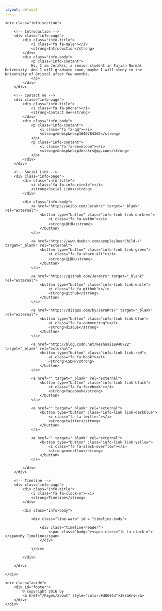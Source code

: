 ```yaml
---
layout: default
---
```

<link rel="stylesheet" href="/css/font-awesome/css/font-awesome.min.css">
<link rel="stylesheet" href="/css/timeline.css">
<script src="/js/about.js" type="text/javascript"></script>

<div class="index-content about">

	<div class="info-section">

		<!-- Introduction -->
		<div class="info-page">
			<div class="info-title">
				<i class="fa fa-male"></i>
				<strong>Introduction</strong>
			</div>
			<div class="info-body">
				<p class="info-content">
				Hi, I am JeraKrs, a senior student in Fujian Normal University. And I will graduate soon, maybe I will study in the University of Bristol after few months.
				</p>
			</div>
		</div>

		<!-- Contact me -->
		<div class="info-page">
			<div class="info-title">
				<i class="fa fa-phone"></i>
				<strong>Contact me</strong>
			</div>
			<div class="info-body">
				<p class="info-content">
					<i class="fa fa-qq"></i>
					<strong>&nbsp&nbsp1040784362</strong>
				</p>
				<p class="info-content">
					<i class="fa fa-envelope"></i>
					<strong>&nbsp&nbspJerakrs@qq.com</strong>
				</p>
			</div>
		</div>

		<!-- Social Link -->
		<div class="info-page">
			<div class="info-title">
				<i class="fa fa-info-circle"></i>
				<strong>Social Link</strong>
			</div>

			<div class="info-body">
				<a href="http://weibo.com/JeraKrs" target="_blank" rel="external">
					<button type="button" class="info-link link-darkred">
						<i class="fa fa-weibo"></i>
						<strong>微博</strong>
					</button>
				</a>

				<a href="https://www.douban.com/people/BearChild-/" target="_blank" rel="external">
					<button type="button" class="info-link link-green">
						<i class="fa fa-share-alt"></i>
						<strong>豆瓣</strong>
					</button>
				</a>

				<a href="https://github.com/JeraKrs" target="_blank" rel="external">
					<button type="button" class="info-link link-white">
						<i class="fa fa-github"></i>
						<strong>github</strong>
					</button>
				</a>

				<a href="https://disqus.com/by/JeraKrs/" target="_blank" rel="external">
					<button type="button" class="info-link link-blue">
						<i class="fa fa-commenting"></i>
						<strong>disqus</strong>
					</button>
				</a>

				<a href="http://blog.csdn.net/keshuai19940722" target="_blank" rel="external">
					<button type="button" class="info-link link-red">
						<i class="fa fa-book"></i>
						<strong>CSDN</strong>
					</button>
				</a>

				<a href="" target="_blank" rel="external">
					<button type="button" class="info-link link-black">
						<i class="fa fa-facebook"></i>
						<strong>facebook</strong>
					</button>
				</a>

				<a href="" target="_blank" rel="external">
					<button type="button" class="info-link link-darkblue">
						<i class="fa fa-twitter"></i>
						<strong>twitter</strong>
					</button>
				</a>

				<a href="" target="_blank" rel="external">
					<button type="button" class="info-link link-yellow">
						<i class="fa fa-stack-overflow"></i>
						<strong>overflow</strong>
					</button>
				</a>

			</div>
		</div>

		<!-- Timeline -->
		<div class="info-page">
			<div class="info-title">
				<i class="fa fa-clock-o"></i>
				<strong>Timeline</strong>
			</div>

			<div class="info-body">

				<div class="line-warp" id = "timeline-body">

					<div class="timeline-header">
            			<span class="badge"><span class="fa fa-clock-o"></span>My Timeline</span>
        			</div>

        		</div>

			</div>
			
		</div>

	</div>

	<div class="aside">
		<div id="footer">
			© copyright 2016 by 
			<a href="/Pages/about" style="color:#d0604d">JeraKrs</a>
		</div>
	</div>
</div>

<script type="text/javascript">
	$(window).load(load);
</script>
